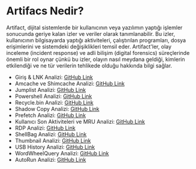 # Artifacs Nedir?

Artifact, dijital sistemlerde bir kullanıcının veya yazılımın yaptığı işlemler sonucunda geriye kalan izler ve veriler olarak tanımlanabilir. Bu izler, kullanıcının bilgisayarda yaptığı aktiviteleri, çalıştırılan programları, dosya erişimlerini ve sistemdeki değişiklikleri temsil eder. Artifact'ler, olay inceleme (incident response) ve adli bilişim (digital forensics) süreçlerinde önemli bir rol oynar çünkü bu izler, olayın nasıl meydana geldiği, kimlerin etkilendiği ve ne tür verilerin tehlikede olduğu hakkında bilgi sağlar.

- Giriş & LNK Analizi: [GitHub Link](#)
- Amcache ve Shimcache Analizi: [GitHub Link](#)
- Jumplist Analizi: [GitHub Link](#)
- Powershell Analizi: [GitHub Link](#)
- Recycle.bin Analizi: [GitHub Link](#)
- Shadow Copy Analizi: [GitHub Link](#)
- Prefetch Analizi: [GitHub Link](#)
- Kullanıcı Son Aktiviteleri ve MRU Analizi: [GitHub Link](#)
- RDP Analizi: [GitHub Link](#)
- ShellBag Analizi: [GitHub Link](#)
- Thumbnail Analizi: [GitHub Link](#)
- USB History Analizi: [GitHub Link](#)
- WordWheelQuery Analizi: [GitHub Link](#)
- AutoRun Analizi: [GitHub Link](#)
